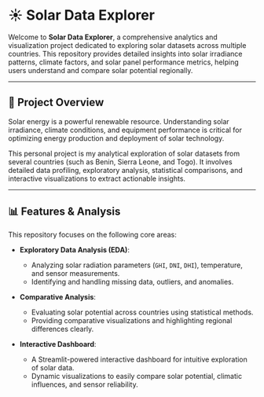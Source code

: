 # ☀️ Solar Data Explorer

Welcome to **Solar Data Explorer**, a comprehensive analytics and visualization project dedicated to exploring solar datasets across multiple countries. This repository provides detailed insights into solar irradiance patterns, climate factors, and solar panel performance metrics, helping users understand and compare solar potential regionally.

---

## 🚀 Project Overview

Solar energy is a powerful renewable resource. Understanding solar irradiance, climate conditions, and equipment performance is critical for optimizing energy production and deployment of solar technology.

This personal project is my analytical exploration of solar datasets from several countries (such as Benin, Sierra Leone, and Togo). It involves detailed data profiling, exploratory analysis, statistical comparisons, and interactive visualizations to extract actionable insights.

---

## 📊 Features & Analysis

This repository focuses on the following core areas:

- **Exploratory Data Analysis (EDA)**:

  - Analyzing solar radiation parameters (`GHI`, `DNI`, `DHI`), temperature, and sensor measurements.
  - Identifying and handling missing data, outliers, and anomalies.

- **Comparative Analysis**:

  - Evaluating solar potential across countries using statistical methods.
  - Providing comparative visualizations and highlighting regional differences clearly.

- **Interactive Dashboard**:
  - A Streamlit-powered interactive dashboard for intuitive exploration of solar data.
  - Dynamic visualizations to easily compare solar potential, climatic influences, and sensor reliability.
